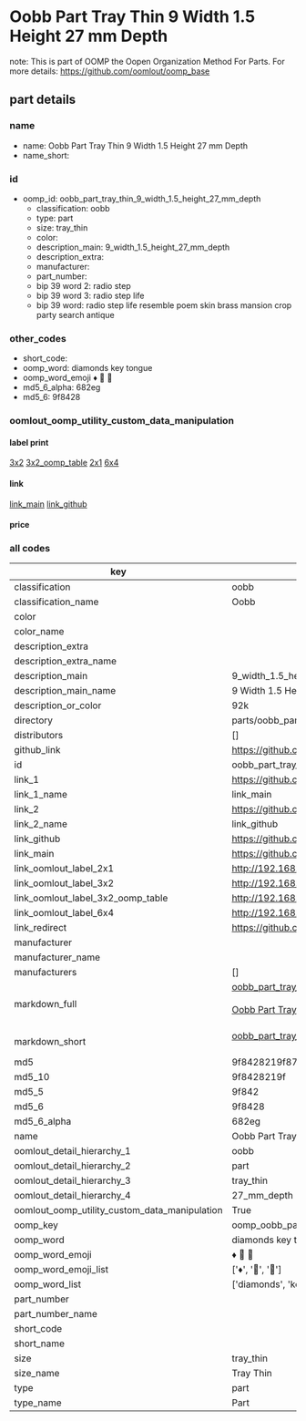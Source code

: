 # Oobb Part Tray Thin 9 Width 1.5 Height 27 mm Depth  

note: This is part of OOMP the Oopen Organization Method For Parts. For more details: https://github.com/oomlout/oomp_base

##  part details
  







### name
* name: Oobb Part Tray Thin 9 Width 1.5 Height 27 mm Depth
* name_short: 
### id
* oomp_id: oobb_part_tray_thin_9_width_1.5_height_27_mm_depth
  * classification: oobb
  * type: part
  * size: tray_thin
  * color: 
  * description_main: 9_width_1.5_height_27_mm_depth
  * description_extra: 
  * manufacturer: 
  * part_number: 
  * bip 39 word 2: radio step
  * bip 39 word 3: radio step life
  * bip 39 word: radio step life resemble poem skin brass mansion crop party search antique

### other_codes
* short_code: 
* oomp_word: diamonds key tongue
* oomp_word_emoji :diamonds: :key: :tongue:
* md5_6_alpha: 682eg
* md5_6: 9f8428






### oomlout_oomp_utility_custom_data_manipulation
#### label print
[3x2](http://192.168.1.245:1112/?label=oomp%20682eg)
[3x2_oomp_table](http://192.168.1.108:1112/?label=oomp%20682eg)
[2x1](http://192.168.1.242:1112/?label=oomp%20682eg)
[6x4](http://192.168.1.55:1112/?label=oomp%20682eg)    

#### link

[link_main](https://github.com/oomlout/oomlout_oomp_version_1_messy/tree/main/parts/oobb_part_tray_thin_9_width_1.5_height_27_mm_depth) [link_github](https://github.com/oomlout/oomlout_oomp_version_1_messy/tree/main/parts/oobb_part_tray_thin_9_width_1.5_height_27_mm_depth)                             

#### price







### all codes 
| key | value |  
| --- | --- |  
| classification | oobb |  
| classification_name | Oobb |  
| color |  |  
| color_name |  |  
| description_extra |  |  
| description_extra_name |  |  
| description_main | 9_width_1.5_height_27_mm_depth |  
| description_main_name | 9 Width 1.5 Height 27 mm Depth |  
| description_or_color | 92k |  
| directory | parts/oobb_part_tray_thin_9_width_1.5_height_27_mm_depth |  
| distributors | [] |  
| github_link | https://github.com/oomlout/oomlout_oomp_part_src/tree/main/parts/oobb_part_tray_thin_9_width_1.5_height_27_mm_depth |  
| id | oobb_part_tray_thin_9_width_1.5_height_27_mm_depth |  
| link_1 | https://github.com/oomlout/oomlout_oomp_version_1_messy/tree/main/parts/oobb_part_tray_thin_9_width_1.5_height_27_mm_depth |  
| link_1_name | link_main |  
| link_2 | https://github.com/oomlout/oomlout_oomp_version_1_messy/tree/main/parts/oobb_part_tray_thin_9_width_1.5_height_27_mm_depth |  
| link_2_name | link_github |  
| link_github | https://github.com/oomlout/oomlout_oomp_version_1_messy/tree/main/parts/oobb_part_tray_thin_9_width_1.5_height_27_mm_depth |  
| link_main | https://github.com/oomlout/oomlout_oomp_version_1_messy/tree/main/parts/oobb_part_tray_thin_9_width_1.5_height_27_mm_depth |  
| link_oomlout_label_2x1 | http://192.168.1.242:1112/?label=oomp%20682eg |  
| link_oomlout_label_3x2 | http://192.168.1.245:1112/?label=oomp%20682eg |  
| link_oomlout_label_3x2_oomp_table | http://192.168.1.108:1112/?label=oomp%20682eg |  
| link_oomlout_label_6x4 | http://192.168.1.55:1112/?label=oomp%20682eg |  
| link_redirect | https://github.com/oomlout/oomlout_oomp_version_1_messy/tree/main/parts/oobb_part_tray_thin_9_width_1.5_height_27_mm_depth |  
| manufacturer |  |  
| manufacturer_name |  |  
| manufacturers | [] |  
| markdown_full | [oobb_part_tray_thin_9_width_1.5_height_27_mm_depth](none)<br>[](none)<br>[Oobb Part Tray Thin 9 Width 1.5 Height 27 Mm Depth](none)<br><br> |  
| markdown_short | [oobb_part_tray_thin_9_width_1.5_height_27_mm_depth](none)<br><br> |  
| md5 | 9f8428219f8743672a538b7502b55d86 |  
| md5_10 | 9f8428219f |  
| md5_5 | 9f842 |  
| md5_6 | 9f8428 |  
| md5_6_alpha | 682eg |  
| name | Oobb Part Tray Thin 9 Width 1.5 Height 27 mm Depth |  
| oomlout_detail_hierarchy_1 | oobb |  
| oomlout_detail_hierarchy_2 | part |  
| oomlout_detail_hierarchy_3 | tray_thin |  
| oomlout_detail_hierarchy_4 | 27_mm_depth |  
| oomlout_oomp_utility_custom_data_manipulation | True |  
| oomp_key | oomp_oobb_part_tray_thin_9_width_1.5_height_27_mm_depth |  
| oomp_word | diamonds key tongue |  
| oomp_word_emoji | :diamonds: :key: :tongue: |  
| oomp_word_emoji_list | [':diamonds:', ':key:', ':tongue:'] |  
| oomp_word_list | ['diamonds', 'key', 'tongue'] |  
| part_number |  |  
| part_number_name |  |  
| short_code |  |  
| short_name |  |  
| size | tray_thin |  
| size_name | Tray Thin |  
| type | part |  
| type_name | Part |  
